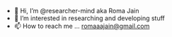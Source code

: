 - 👋 Hi, I’m @researcher-mind aka Roma Jain
- 👀 I’m interested in researching and developing stuff
- 📫 How to reach me ... romaaajain@gmail.com

<!---
researcher-mind/researcher-mind is a ✨ special ✨ repository because its `README.md` (this file) appears on your GitHub profile.
You can click the Preview link to take a look at your changes.
--->
